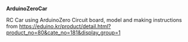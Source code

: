 **ArduinoZeroCar**

RC Car using ArduinoZero Circuit board, model and making instructions from https://eduino.kr/product/detail.html?product_no=80&cate_no=181&display_group=1 
